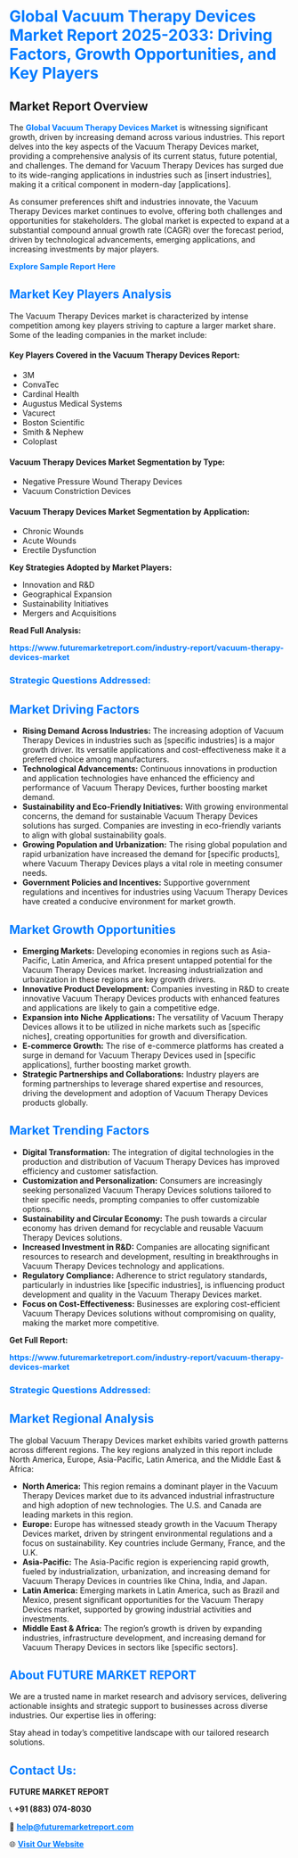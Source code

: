 <h1 style="color: #007BFF;">Global Vacuum Therapy Devices Market Report 2025-2033: Driving Factors, Growth Opportunities, and Key Players</h1>

<section id="overview">
<h2>Market Report Overview</h2>
<p>The <a href="https://www.futuremarketreport.com/industry-report/vacuum-therapy-devices-market" style="color: #007BFF; text-decoration: none;"><strong>Global Vacuum Therapy Devices Market</strong></a> is witnessing significant growth, driven by increasing demand across various industries. This report delves into the key aspects of the Vacuum Therapy Devices market, providing a comprehensive analysis of its current status, future potential, and challenges. The demand for Vacuum Therapy Devices has surged due to its wide-ranging applications in industries such as [insert industries], making it a critical component in modern-day [applications].</p>
<p>As consumer preferences shift and industries innovate, the Vacuum Therapy Devices market continues to evolve, offering both challenges and opportunities for stakeholders. The global market is expected to expand at a substantial compound annual growth rate (CAGR) over the forecast period, driven by technological advancements, emerging applications, and increasing investments by major players.</p>
</section>

<section id="overview">
<p><a href="https://www.futuremarketreport.com/request-sample/reportId=77521" style="color: #007BFF; text-decoration: none;"><strong>Explore Sample Report Here</strong></a></p>
</section>

<section id="key-players">
<h2 style="color: #007BFF;">Market Key Players Analysis</h2>
<p>The Vacuum Therapy Devices market is characterized by intense competition among key players striving to capture a larger market share. Some of the leading companies in the market include:</p>
<h4>Key Players Covered in the Vacuum Therapy Devices Report:</h4>
<ul><li>3M</li><li>ConvaTec</li><li>Cardinal Health</li><li>Augustus Medical Systems</li><li>Vacurect</li><li>Boston Scientific</li><li>Smith &amp; Nephew</li><li>Coloplast</li></ul>
<h4>Vacuum Therapy Devices Market Segmentation by Type:</h4>
<ul><li>Negative Pressure Wound Therapy Devices</li><li>Vacuum Constriction Devices</li></ul>

<h4>Vacuum Therapy Devices Market Segmentation by Application:</h4>
<ul><li>Chronic Wounds</li><li>Acute Wounds</li><li>Erectile Dysfunction</li></ul>
<p><strong>Key Strategies Adopted by Market Players:</strong></p>
<ul>
<li>Innovation and R&D</li>
<li>Geographical Expansion</li>
<li>Sustainability Initiatives</li>
<li>Mergers and Acquisitions</li>
</ul>
</section>

<section>
<p><strong>Read Full Analysis: </strong></p><a href="https://www.futuremarketreport.com/industry-report/vacuum-therapy-devices-market" style="color: #007BFF; text-decoration: none;"><strong>https://www.futuremarketreport.com/industry-report/vacuum-therapy-devices-market</strong></a>
<h3 style="color: #007BFF;">Strategic Questions Addressed:</h3>
</section>

<section id="driving-factors">
<h2 style="color: #007BFF;">Market Driving Factors</h2>
<ul>
<li><strong>Rising Demand Across Industries:</strong> The increasing adoption of Vacuum Therapy Devices in industries such as [specific industries] is a major growth driver. Its versatile applications and cost-effectiveness make it a preferred choice among manufacturers.</li>
<li><strong>Technological Advancements:</strong> Continuous innovations in production and application technologies have enhanced the efficiency and performance of Vacuum Therapy Devices, further boosting market demand.</li>
<li><strong>Sustainability and Eco-Friendly Initiatives:</strong> With growing environmental concerns, the demand for sustainable Vacuum Therapy Devices solutions has surged. Companies are investing in eco-friendly variants to align with global sustainability goals.</li>
<li><strong>Growing Population and Urbanization:</strong> The rising global population and rapid urbanization have increased the demand for [specific products], where Vacuum Therapy Devices plays a vital role in meeting consumer needs.</li>
<li><strong>Government Policies and Incentives:</strong> Supportive government regulations and incentives for industries using Vacuum Therapy Devices have created a conducive environment for market growth.</li>
</ul>
</section>

<section id="growth-opportunities">
<h2 style="color: #007BFF;">Market Growth Opportunities</h2>
<ul>
<li><strong>Emerging Markets:</strong> Developing economies in regions such as Asia-Pacific, Latin America, and Africa present untapped potential for the Vacuum Therapy Devices market. Increasing industrialization and urbanization in these regions are key growth drivers.</li>
<li><strong>Innovative Product Development:</strong> Companies investing in R&D to create innovative Vacuum Therapy Devices products with enhanced features and applications are likely to gain a competitive edge.</li>
<li><strong>Expansion into Niche Applications:</strong> The versatility of Vacuum Therapy Devices allows it to be utilized in niche markets such as [specific niches], creating opportunities for growth and diversification.</li>
<li><strong>E-commerce Growth:</strong> The rise of e-commerce platforms has created a surge in demand for Vacuum Therapy Devices used in [specific applications], further boosting market growth.</li>
<li><strong>Strategic Partnerships and Collaborations:</strong> Industry players are forming partnerships to leverage shared expertise and resources, driving the development and adoption of Vacuum Therapy Devices products globally.</li>
</ul>
</section>

<section id="trending-factors">
<h2 style="color: #007BFF;">Market Trending Factors</h2>
<ul>
<li><strong>Digital Transformation:</strong> The integration of digital technologies in the production and distribution of Vacuum Therapy Devices has improved efficiency and customer satisfaction.</li>
<li><strong>Customization and Personalization:</strong> Consumers are increasingly seeking personalized Vacuum Therapy Devices solutions tailored to their specific needs, prompting companies to offer customizable options.</li>
<li><strong>Sustainability and Circular Economy:</strong> The push towards a circular economy has driven demand for recyclable and reusable Vacuum Therapy Devices solutions.</li>
<li><strong>Increased Investment in R&D:</strong> Companies are allocating significant resources to research and development, resulting in breakthroughs in Vacuum Therapy Devices technology and applications.</li>
<li><strong>Regulatory Compliance:</strong> Adherence to strict regulatory standards, particularly in industries like [specific industries], is influencing product development and quality in the Vacuum Therapy Devices market.</li>
<li><strong>Focus on Cost-Effectiveness:</strong> Businesses are exploring cost-efficient Vacuum Therapy Devices solutions without compromising on quality, making the market more competitive.</li>
</ul>
</section>

<section>
<p><strong>Get Full Report: </strong></p><a href="https://www.futuremarketreport.com/industry-report/vacuum-therapy-devices-market" style="color: #007BFF; text-decoration: none;"><strong>https://www.futuremarketreport.com/industry-report/vacuum-therapy-devices-market</strong></a>
<h3 style="color: #007BFF;">Strategic Questions Addressed:</h3>
</section>


<section id="regional-analysis">
<h2 style="color: #007BFF;">Market Regional Analysis</h2>
<p>The global Vacuum Therapy Devices market exhibits varied growth patterns across different regions. The key regions analyzed in this report include North America, Europe, Asia-Pacific, Latin America, and the Middle East & Africa:</p>
<ul>
<li><strong>North America:</strong> This region remains a dominant player in the Vacuum Therapy Devices market due to its advanced industrial infrastructure and high adoption of new technologies. The U.S. and Canada are leading markets in this region.</li>
<li><strong>Europe:</strong> Europe has witnessed steady growth in the Vacuum Therapy Devices market, driven by stringent environmental regulations and a focus on sustainability. Key countries include Germany, France, and the U.K.</li>
<li><strong>Asia-Pacific:</strong> The Asia-Pacific region is experiencing rapid growth, fueled by industrialization, urbanization, and increasing demand for Vacuum Therapy Devices in countries like China, India, and Japan.</li>
<li><strong>Latin America:</strong> Emerging markets in Latin America, such as Brazil and Mexico, present significant opportunities for the Vacuum Therapy Devices market, supported by growing industrial activities and investments.</li>
<li><strong>Middle East & Africa:</strong> The region’s growth is driven by expanding industries, infrastructure development, and increasing demand for Vacuum Therapy Devices in sectors like [specific sectors].</li>
</ul>
</section>

<footer>
<h2 style="color: #007BFF;">About FUTURE MARKET REPORT</h2>
<p>We are a trusted name in market research and advisory services, delivering actionable insights and strategic support to businesses across diverse industries. Our expertise lies in offering:</p>

<p>Stay ahead in today’s competitive landscape with our tailored research solutions.</p>

<h2 style="color: #007BFF;">Contact Us:</h2>
<p><strong>FUTURE MARKET REPORT</strong></p>
<p>📞 <strong>+91 (883) 074-8030</strong></p>
<p>📧 <strong><a href="mailto:help@futuremarketreport.com" style="color: #007BFF;">help@futuremarketreport.com</a></strong></p>
<p>🌐 <strong><a href="https://www.futuremarketreport.com/" style="color: #007BFF;">Visit Our Website</a></strong></p>
</footer>